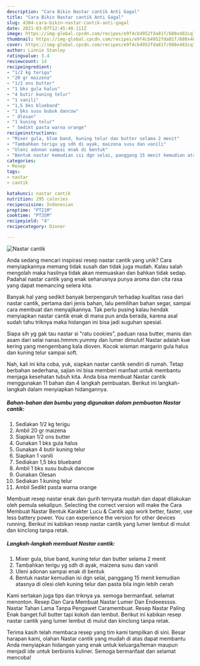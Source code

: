 ```yaml
---
description: "Cara Bikin Nastar cantik Anti Gagal"
title: "Cara Bikin Nastar cantik Anti Gagal"
slug: 4304-cara-bikin-nastar-cantik-anti-gagal
date: 2021-03-07T12:45:40.111Z
image: https://img-global.cpcdn.com/recipes/e9f4cb4952fda81f/680x482cq70/nastar-cantik-foto-resep-utama.jpg
thumbnail: https://img-global.cpcdn.com/recipes/e9f4cb4952fda81f/680x482cq70/nastar-cantik-foto-resep-utama.jpg
cover: https://img-global.cpcdn.com/recipes/e9f4cb4952fda81f/680x482cq70/nastar-cantik-foto-resep-utama.jpg
author: Linnie Stanley
ratingvalue: 3.4
reviewcount: 14
recipeingredient:
- "1/2 kg terigu"
- "20 gr maizena"
- "1/2 ons butter"
- "1 bks gula halus"
- "4 butir kuning telur"
- "1 vanili"
- "1,5 bks blueband"
- "1 bks susu bubuk dancow"
- " Olesan"
- "1 kuning telur"
- " Sedikt pasta warna orange"
recipeinstructions:
- "Mixer gula, blue band, kuning telur dan butter selama 2 menit"
- "Tambahkan terigu yg sdh di ayak, maizena susu dan vanili"
- "Uleni adonan sampai enak di bentuk"
- "Bentuk nastar kemudian isi dgn selai, panggang 15 menit kemudian atasnya di olesi oleh kuning telur dan pasta bila ingin lebih cerah"
categories:
- Resep
tags:
- nastar
- cantik

katakunci: nastar cantik 
nutrition: 295 calories
recipecuisine: Indonesian
preptime: "PT21M"
cooktime: "PT35M"
recipeyield: "4"
recipecategory: Dinner

---
```



![Nastar cantik](https://img-global.cpcdn.com/recipes/e9f4cb4952fda81f/680x482cq70/nastar-cantik-foto-resep-utama.jpg)

Anda sedang mencari inspirasi resep nastar cantik yang unik? Cara menyiapkannya memang tidak susah dan tidak juga mudah. Kalau salah mengolah maka hasilnya tidak akan memuaskan dan bahkan tidak sedap. Padahal nastar cantik yang enak seharusnya punya aroma dan cita rasa yang dapat memancing selera kita.

Banyak hal yang sedikit banyak berpengaruh terhadap kualitas rasa dari nastar cantik, pertama dari jenis bahan, lalu pemilihan bahan segar, sampai cara membuat dan menyajikannya. Tak perlu pusing kalau hendak menyiapkan nastar cantik enak di mana pun anda berada, karena asal sudah tahu triknya maka hidangan ini bisa jadi suguhan spesial.

Siapa sih yg gak tau nastar si &#34;ratu cookies&#34;, paduan rasa butter, manis dan asam dari selai nanas.hmmm.yummy dan lumer dimulut! Nastar adalah kue kering yang mengembang kala dioven. Kocok wisman margarin gula halus dan kuning telur sampai soft.


Nah, kali ini kita coba, yuk, siapkan nastar cantik sendiri di rumah. Tetap berbahan sederhana, sajian ini bisa memberi manfaat untuk membantu menjaga kesehatan tubuh kita. Anda bisa membuat Nastar cantik menggunakan 11 bahan dan 4 langkah pembuatan. Berikut ini langkah-langkah dalam menyiapkan hidangannya.

<!--inarticleads1-->

##### Bahan-bahan dan bumbu yang digunakan dalam pembuatan Nastar cantik:

1. Sediakan 1/2 kg terigu
1. Ambil 20 gr maizena
1. Siapkan 1/2 ons butter
1. Gunakan 1 bks gula halus
1. Gunakan 4 butir kuning telur
1. Siapkan 1 vanili
1. Sediakan 1,5 bks blueband
1. Ambil 1 bks susu bubuk dancow
1. Gunakan  Olesan
1. Sediakan 1 kuning telur
1. Ambil  Sedikt pasta warna orange


Membuat resep nastar enak dan gurih ternyata mudah dan dapat dilakukan oleh pemula sekalipun. Selecting the correct version will make the Cara Membuat Nastar Bentuk Karakter Lucu &amp; Cantik app work better, faster, use less battery power. You can experience the version for other devices running. Berikut ini kabikan resep nastar cantik yang lumer lembut di mulut dan kinclong tanpa retak. 

<!--inarticleads2-->

##### Langkah-langkah membuat Nastar cantik:

1. Mixer gula, blue band, kuning telur dan butter selama 2 menit
1. Tambahkan terigu yg sdh di ayak, maizena susu dan vanili
1. Uleni adonan sampai enak di bentuk
1. Bentuk nastar kemudian isi dgn selai, panggang 15 menit kemudian atasnya di olesi oleh kuning telur dan pasta bila ingin lebih cerah


Kami sertakan juga tips dan triknya ya. semoga bermanfaat. selamat menonton. Resep Dan Cara Membuat Nastar Lumer Dan Endeeessss. Nastar Tahan Lama Tanpa Pengawet Caramembuat. Resep Nastar Paling Enak banget.full butter tapi kokoh dan lembut. Berikut ini kabikan resep nastar cantik yang lumer lembut di mulut dan kinclong tanpa retak. 

Terima kasih telah membaca resep yang tim kami tampilkan di sini. Besar harapan kami, olahan Nastar cantik yang mudah di atas dapat membantu Anda menyiapkan hidangan yang enak untuk keluarga/teman maupun menjadi ide untuk berbisnis kuliner. Semoga bermanfaat dan selamat mencoba!
